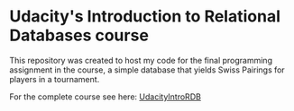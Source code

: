 # Udacity's Introduction to Relational Databases course

This repository was created to host my code for the final programming
assignment in the course, a simple database that yields Swiss Pairings
for players in a tournament.

For the complete course see here:
[UdacityIntroRDB](https://br.udacity.com/course/intro-to-relational-databases--ud197/ "Intro to Relational Databases - Udacity")
